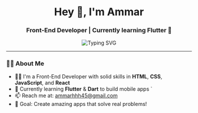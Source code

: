 <h1 align="center">Hey 👋, I'm Ammar</h1>
<h3 align="center">Front-End Developer | Currently learning Flutter 🚀</h3>

<p align="center">
  <img src="https://readme-typing-svg.demolab.com?font=Fira+Code&duration=2000&pause=1000&color=00B894&center=true&vCenter=true&width=435&lines=Front-End+Developer;Learning+Flutter+%7C+Dart;Building+Cool+UIs+%7C+Web+%2B+Mobile" alt="Typing SVG" />
</p>

---

### 👨‍💻 About Me
- 👨‍💻 I'm a Front-End Developer with solid skills in **HTML**, **CSS**, **JavaScript**, and **React**
- 📱 Currently learning **Flutter** & **Dart** to build mobile apps
`
- 📫 Reach me at: ammarhhh45@gmail.com
- 🎯 Goal: Create amazing apps that solve real problems!

